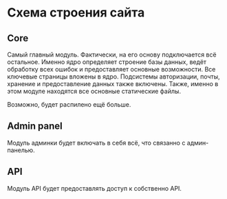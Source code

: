 # Схема строения сайта

## Core

Самый главный модуль. Фактически, на его основу подключается всё остальное.
Именно ядро определяет строение базы данных, ведёт обработку всех ошибок и
предоставляет основные возможности. Все ключевые страницы вложены в ядро.
Подсистемы авторизации, почты, хранение и предоставление данных также включены.
Также, именно в этом модуле находятся все основные статические файлы.

Возможно, будет распилено ещё больше.

## Admin panel

Модуль админки будет включать в себя всё, что связанно с админ-панелью.

## API

Модуль API будет предоставлять доступ к собственно API.
